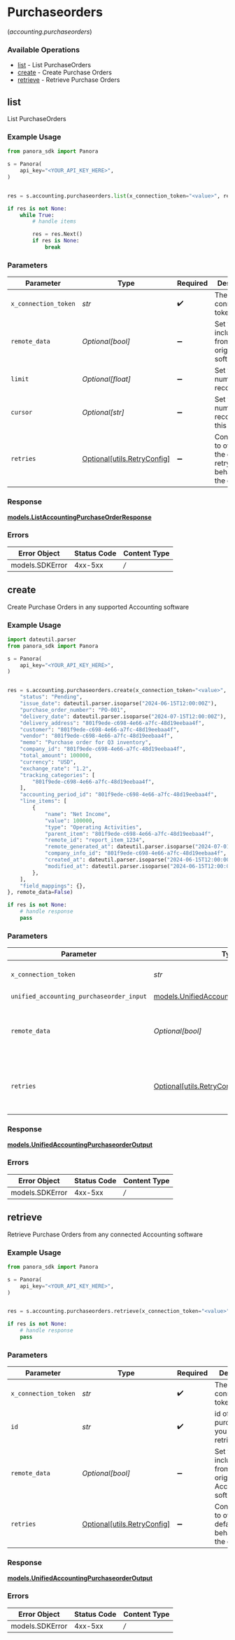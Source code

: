 # Purchaseorders
(*accounting.purchaseorders*)

### Available Operations

* [list](#list) - List  PurchaseOrders
* [create](#create) - Create Purchase Orders
* [retrieve](#retrieve) - Retrieve Purchase Orders

## list

List  PurchaseOrders

### Example Usage

```python
from panora_sdk import Panora

s = Panora(
    api_key="<YOUR_API_KEY_HERE>",
)


res = s.accounting.purchaseorders.list(x_connection_token="<value>", remote_data=True, limit=10, cursor="1b8b05bb-5273-4012-b520-8657b0b90874")

if res is not None:
    while True:
        # handle items

        res = res.Next()
        if res is None:
            break


```

### Parameters

| Parameter                                                           | Type                                                                | Required                                                            | Description                                                         | Example                                                             |
| ------------------------------------------------------------------- | ------------------------------------------------------------------- | ------------------------------------------------------------------- | ------------------------------------------------------------------- | ------------------------------------------------------------------- |
| `x_connection_token`                                                | *str*                                                               | :heavy_check_mark:                                                  | The connection token                                                |                                                                     |
| `remote_data`                                                       | *Optional[bool]*                                                    | :heavy_minus_sign:                                                  | Set to true to include data from the original software.             | true                                                                |
| `limit`                                                             | *Optional[float]*                                                   | :heavy_minus_sign:                                                  | Set to get the number of records.                                   | 10                                                                  |
| `cursor`                                                            | *Optional[str]*                                                     | :heavy_minus_sign:                                                  | Set to get the number of records after this cursor.                 | 1b8b05bb-5273-4012-b520-8657b0b90874                                |
| `retries`                                                           | [Optional[utils.RetryConfig]](../../models/utils/retryconfig.md)    | :heavy_minus_sign:                                                  | Configuration to override the default retry behavior of the client. |                                                                     |


### Response

**[models.ListAccountingPurchaseOrderResponse](../../models/listaccountingpurchaseorderresponse.md)**
### Errors

| Error Object    | Status Code     | Content Type    |
| --------------- | --------------- | --------------- |
| models.SDKError | 4xx-5xx         | */*             |

## create

Create Purchase Orders in any supported Accounting software

### Example Usage

```python
import dateutil.parser
from panora_sdk import Panora

s = Panora(
    api_key="<YOUR_API_KEY_HERE>",
)


res = s.accounting.purchaseorders.create(x_connection_token="<value>", unified_accounting_purchaseorder_input={
    "status": "Pending",
    "issue_date": dateutil.parser.isoparse("2024-06-15T12:00:00Z"),
    "purchase_order_number": "PO-001",
    "delivery_date": dateutil.parser.isoparse("2024-07-15T12:00:00Z"),
    "delivery_address": "801f9ede-c698-4e66-a7fc-48d19eebaa4f",
    "customer": "801f9ede-c698-4e66-a7fc-48d19eebaa4f",
    "vendor": "801f9ede-c698-4e66-a7fc-48d19eebaa4f",
    "memo": "Purchase order for Q3 inventory",
    "company_id": "801f9ede-c698-4e66-a7fc-48d19eebaa4f",
    "total_amount": 100000,
    "currency": "USD",
    "exchange_rate": "1.2",
    "tracking_categories": [
        "801f9ede-c698-4e66-a7fc-48d19eebaa4f",
    ],
    "accounting_period_id": "801f9ede-c698-4e66-a7fc-48d19eebaa4f",
    "line_items": [
        {
            "name": "Net Income",
            "value": 100000,
            "type": "Operating Activities",
            "parent_item": "801f9ede-c698-4e66-a7fc-48d19eebaa4f",
            "remote_id": "report_item_1234",
            "remote_generated_at": dateutil.parser.isoparse("2024-07-01T12:00:00Z"),
            "company_info_id": "801f9ede-c698-4e66-a7fc-48d19eebaa4f",
            "created_at": dateutil.parser.isoparse("2024-06-15T12:00:00Z"),
            "modified_at": dateutil.parser.isoparse("2024-06-15T12:00:00Z"),
        },
    ],
    "field_mappings": {},
}, remote_data=False)

if res is not None:
    # handle response
    pass

```

### Parameters

| Parameter                                                                                         | Type                                                                                              | Required                                                                                          | Description                                                                                       | Example                                                                                           |
| ------------------------------------------------------------------------------------------------- | ------------------------------------------------------------------------------------------------- | ------------------------------------------------------------------------------------------------- | ------------------------------------------------------------------------------------------------- | ------------------------------------------------------------------------------------------------- |
| `x_connection_token`                                                                              | *str*                                                                                             | :heavy_check_mark:                                                                                | The connection token                                                                              |                                                                                                   |
| `unified_accounting_purchaseorder_input`                                                          | [models.UnifiedAccountingPurchaseorderInput](../../models/unifiedaccountingpurchaseorderinput.md) | :heavy_check_mark:                                                                                | N/A                                                                                               |                                                                                                   |
| `remote_data`                                                                                     | *Optional[bool]*                                                                                  | :heavy_minus_sign:                                                                                | Set to true to include data from the original Accounting software.                                | false                                                                                             |
| `retries`                                                                                         | [Optional[utils.RetryConfig]](../../models/utils/retryconfig.md)                                  | :heavy_minus_sign:                                                                                | Configuration to override the default retry behavior of the client.                               |                                                                                                   |


### Response

**[models.UnifiedAccountingPurchaseorderOutput](../../models/unifiedaccountingpurchaseorderoutput.md)**
### Errors

| Error Object    | Status Code     | Content Type    |
| --------------- | --------------- | --------------- |
| models.SDKError | 4xx-5xx         | */*             |

## retrieve

Retrieve Purchase Orders from any connected Accounting software

### Example Usage

```python
from panora_sdk import Panora

s = Panora(
    api_key="<YOUR_API_KEY_HERE>",
)


res = s.accounting.purchaseorders.retrieve(x_connection_token="<value>", id="801f9ede-c698-4e66-a7fc-48d19eebaa4f", remote_data=False)

if res is not None:
    # handle response
    pass

```

### Parameters

| Parameter                                                           | Type                                                                | Required                                                            | Description                                                         | Example                                                             |
| ------------------------------------------------------------------- | ------------------------------------------------------------------- | ------------------------------------------------------------------- | ------------------------------------------------------------------- | ------------------------------------------------------------------- |
| `x_connection_token`                                                | *str*                                                               | :heavy_check_mark:                                                  | The connection token                                                |                                                                     |
| `id`                                                                | *str*                                                               | :heavy_check_mark:                                                  | id of the purchaseorder you want to retrieve.                       | 801f9ede-c698-4e66-a7fc-48d19eebaa4f                                |
| `remote_data`                                                       | *Optional[bool]*                                                    | :heavy_minus_sign:                                                  | Set to true to include data from the original Accounting software.  | false                                                               |
| `retries`                                                           | [Optional[utils.RetryConfig]](../../models/utils/retryconfig.md)    | :heavy_minus_sign:                                                  | Configuration to override the default retry behavior of the client. |                                                                     |


### Response

**[models.UnifiedAccountingPurchaseorderOutput](../../models/unifiedaccountingpurchaseorderoutput.md)**
### Errors

| Error Object    | Status Code     | Content Type    |
| --------------- | --------------- | --------------- |
| models.SDKError | 4xx-5xx         | */*             |
